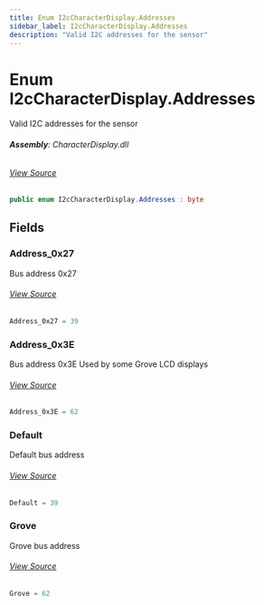 ```yaml
---
title: Enum I2cCharacterDisplay.Addresses
sidebar_label: I2cCharacterDisplay.Addresses
description: "Valid I2C addresses for the sensor"
---
```

# Enum I2cCharacterDisplay.Addresses
Valid I2C addresses for the sensor

###### **Assembly**: CharacterDisplay.dll
###### [View Source](https://github.com/WildernessLabs/Meadow.Foundation.git/blob/develop/Source/Meadow.Foundation.Peripherals/Displays.Lcd.CharacterDisplay/Driver/I2cCharacterDisplay.Enums.cs#L8)
```csharp title="Declaration"
public enum I2cCharacterDisplay.Addresses : byte
```
## Fields
### Address_0x27
Bus address 0x27
###### [View Source](https://github.com/WildernessLabs/Meadow.Foundation.git/blob/develop/Source/Meadow.Foundation.Peripherals/Displays.Lcd.CharacterDisplay/Driver/I2cCharacterDisplay.Enums.cs#L13)
```csharp title="Declaration"
Address_0x27 = 39
```
### Address_0x3E
Bus address 0x3E
Used by some Grove LCD displays
###### [View Source](https://github.com/WildernessLabs/Meadow.Foundation.git/blob/develop/Source/Meadow.Foundation.Peripherals/Displays.Lcd.CharacterDisplay/Driver/I2cCharacterDisplay.Enums.cs#L18)
```csharp title="Declaration"
Address_0x3E = 62
```
### Default
Default bus address
###### [View Source](https://github.com/WildernessLabs/Meadow.Foundation.git/blob/develop/Source/Meadow.Foundation.Peripherals/Displays.Lcd.CharacterDisplay/Driver/I2cCharacterDisplay.Enums.cs#L22)
```csharp title="Declaration"
Default = 39
```
### Grove
Grove bus address
###### [View Source](https://github.com/WildernessLabs/Meadow.Foundation.git/blob/develop/Source/Meadow.Foundation.Peripherals/Displays.Lcd.CharacterDisplay/Driver/I2cCharacterDisplay.Enums.cs#L26)
```csharp title="Declaration"
Grove = 62
```

